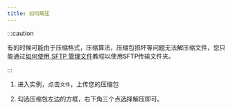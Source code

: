 ```yaml
---
title: 如何解压
---
```


:::caution

有的时候可能由于压缩格式，压缩算法，压缩包损坏等问题无法解压缩文件，您只能通过[如何使用 SFTP 管理文件](30-sftp.md)教程以使用SFTP传输文件夹。

:::

1. 进入实例，点击`文件`，上传您的压缩包

2. 勾选压缩包左边的方框，右下角三个点选择解压即可。
